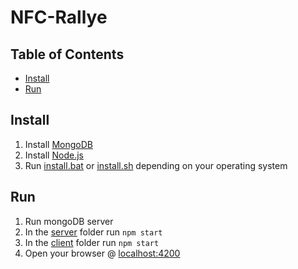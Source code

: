 # NFC-Rallye

## Table of Contents
* [Install](#install)
* [Run](#run)

## Install
1. Install [MongoDB](https://www.mongodb.com/download-center#community)
2. Install [Node.js](https://nodejs.org)
3. Run [install.bat](install.bat) or [install.sh](install.sh) depending on your operating system

## Run
1. Run mongoDB server
2. In the [server](server/) folder run ```npm start```
3. In the [client](client/) folder run ```npm start```
4. Open your browser @ [localhost:4200](http://localhost:4200)